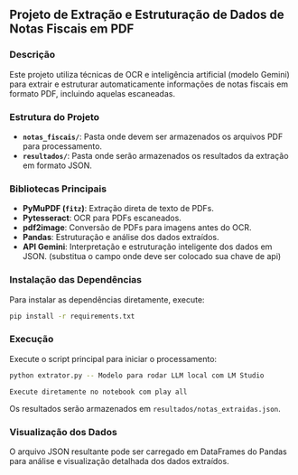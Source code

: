 ## Projeto de Extração e Estruturação de Dados de Notas Fiscais em PDF

### Descrição

Este projeto utiliza técnicas de OCR e inteligência artificial (modelo Gemini) para extrair e estruturar automaticamente informações de notas fiscais em formato PDF, incluindo aquelas escaneadas.

### Estrutura do Projeto

- **`notas_fiscais/`**: Pasta onde devem ser armazenados os arquivos PDF para processamento.
- **`resultados/`**: Pasta onde serão armazenados os resultados da extração em formato JSON.

### Bibliotecas Principais

- **PyMuPDF (`fitz`)**: Extração direta de texto de PDFs.
- **Pytesseract**: OCR para PDFs escaneados.
- **pdf2image**: Conversão de PDFs para imagens antes do OCR.
- **Pandas**: Estruturação e análise dos dados extraídos.
- **API Gemini**: Interpretação e estruturação inteligente dos dados em JSON. (substitua o campo onde deve ser colocado sua chave de api)

### Instalação das Dependências

Para instalar as dependências diretamente, execute:

```bash
pip install -r requirements.txt
```

### Execução

Execute o script principal para iniciar o processamento:

```bash
python extrator.py -- Modelo para rodar LLM local com LM Studio
```

```
Execute diretamente no notebook com play all
```

Os resultados serão armazenados em `resultados/notas_extraidas.json`.

### Visualização dos Dados

O arquivo JSON resultante pode ser carregado em DataFrames do Pandas para análise e visualização detalhada dos dados extraídos.

